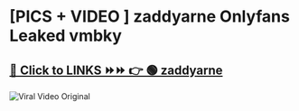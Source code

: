 
 # [PICS + VIDEO ] zaddyarne Onlyfans Leaked vmbky

## <h2><a href="https://clipsfans.com/zaddyarne&ref=git">🔗 Click to LINKS ⏩⏩ 👉 🟢 zaddyarne </a></h2>

<a href="https://clipsfans.com/zaddyarne&ref=git" rel="nofollow" data-target="animated-image.originalLink"><img src="https://i.ibb.co.com/xMMVF88/686577567.gif" alt="Viral Video Original" style="max-width: 100%; display: inline-block;" data-target="animated-image.originalImage"></a>

